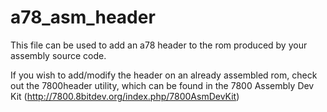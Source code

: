 # a78_asm_header

This file can be used to add an a78 header to the rom produced by your assembly source code.

If you wish to add/modify the header on an already assembled rom, check out the 7800header utility, which can be found in the 7800 Assembly Dev Kit (http://7800.8bitdev.org/index.php/7800AsmDevKit)
